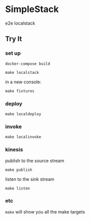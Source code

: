 # SimpleStack

e2e localstack

## Try It

### set up

`docker-compose build`

`make localstack`

in a new console:

`make fixtures`

### deploy

`make localdeploy`

### invoke

`make localinvoke`

### kinesis

publish to the source stream

`make publish`

listen to the sink stream

`make listen`

### etc

`make` will show you all the make targets
